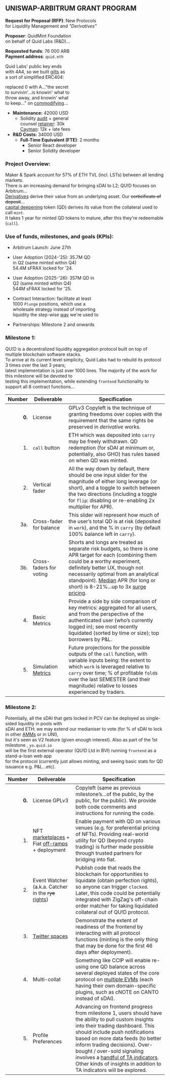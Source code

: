 ## UNISWAP-ARBITRUM GRANT PROGRAM 

**Request for Proposal (RFP)**: New Protocols   
for Liquidity Management and *"Derivatives"*

**Proposer**: QuidMint Foundation  
on behalf of Quid Labs (R&D)...

**Requested funds**: 76 000 ARB  
**Payment address**: `quid.eth`  

Quid Labs' public key ends  
with 4A4, so we built [gilts](https://www.youtube.com/clip/UgkxUlE5S5Ogc0ipmxJ2eFR_KNourTd28q1i) as  
a sort of simplified ERC404:   

replaced 0 with A..."the secret  
to survivin'...is knowin' what to   
throw away, and knowin' what    
to keep..." on [commodifying](https://twitter.com/QuidMint/status/1788041764282020033)...

  - **Maintenance:** 42000 USD
    - Solidity [audit](https://www.protectorguild.co/) + general  
    counsel [retainer](https://twitter.com/lex_node/status/1760701615424630848): 30k  
    [Cayman](https://arbiscan.io/tx/0x5e4b70fad2039257bfe742d42a0fe085525351b99f1f979c424ddf93a60c882a): 12k + late fees
  - **R&D Costs:** 34000 USD
    - **Full-Time Equivalent (FTE)**: 2 months 
      - Senior React developer
      - Senior Solidity developer 


### Project Overview:

Maker & Spark account for 57% of  ETH TVL (incl. LSTs) between all lending markets.  
There is an increasing demand for bringing sDAI to L2; QU!D focuses on Arbitrum...  
[Derivatives](https://twitter.com/lex_node/status/1740509787690086847) derive their value from an underlying asset. Our ~~certicificate of deposit~~...   
[capital deepening](https://www.wallstreetmojo.com/capital-deepening/) token (QD) derives its value from the collateral used to call `mint`.  
It takes 1 year for minted QD tokens to mature, after this they're redeemable (`call`).



### Use of funds, milestones, and goals (KPIs):


- Arbitrum Launch: June 27th
- User Adoption (2024-'25): 35.7M QD  
in Q2 (same minted within Q4)  
  54.4M sFRAX locked for '24.  
   
- User Adoption (2025-'26): 357M QD in    
 Q2
(same minted within Q4)  
  544M sFRAX locked for '25.  
  
- Contract Interaction: facilitate at least  
  1000 `Plunge` positions, which use a   
  wholesale strategy instead of importing  
  liquidity the step-wise [way]((https://twitter.com/zellic_io/status/1688666477552193536)) we're used to 
- Partnerships: Milestone 2 and onwards

### Milestone 1:

QU!D is a decentralized liquidity aggregation protocol built on top of multiple blockchain software stacks.  
To arrive at its current level simplicity, Quid Labs had to rebuild its protocol 3 times over the last 3 years;  
latest implementation is just over 1000 lines. The majority of the work for this milestone will be devoted to  
 testing this implementation, while extending  `frontend` functionality to support all 8 contract functions...


| Number | Deliverable | Specification |
| -----: | ----------- | ------------- |
| **0.** | License | GPLv3 Copyleft is the technique of granting freedoms over copies  with  the requirement that the same rights be preserved in *derivative* works. |
| 1. | `call` button | ETH which was deposited into `carry` may be freely  withdrawn. QD redemption (for sDAI at minimum or, potentially, also GHO) has rules based on when QD was minted.  |
| 2. | Vertical fader | All the way down by default, there should be one input slider for the magnitude of either long leverage (or short), and a toggle to switch between the two directions (including a toggle for `flip`: disabling or re-enabling 2x multiplier for APR).|
| 3a. | Cross-fader for balance | This slider will represent how much of the user’s total QD is at risk (deposited in `work`), and the % in `carry` (by default 100% balance left in `carry`). |
| 3b. | Cross-faders for voting | Shorts and longs are treated as separate risk budgets, so there is one APR target for each (combining them could be a worthy experiment, definitely better UX, though not necessarily optimal from an analytical standpoint). [Median](https://github.com/QuidLabs/iMO/blob/main/contracts/MO.sol#L35) APR (for long or short) is 8-21%...up to 3x [surge pricing](https://twitter.com/hexonaut/status/1746617244002517144). |
| 4. | Basic Metrics |  Provide a side by side comparison of key metrics: aggregated for all users, and from the perspective of the authenticated user (who’s currently logged in); see most recently liquidated (sorted by time or size); top borrowers by P&L. |
| 5. | Simulation [Metrics](https://orus.info/) | Future projections for the possible outputs of the `call` function, with variable inputs being: the extent to which `work` is leveraged relative to `carry` over time; % of profitable `fold`s over the last SEMESTER (and their magnitude) relative to losses experienced by traders.  |

### Milestone 2:
  
Potentially, all the sDAI that gets locked in PCV can be deployed as single-sided liquidity in pools with  
 sDAI and ETH: we may extend our medianiser to vote (for % of sDAI to lock in other [AMMs](https://twitter.com/futurenomics/status/1766187064444309984) or in UNI),  
but it's seen as V2 feature (given enough interest).  Also as part of the 1st milestone , `yo.quid.io`  
 will be the first external operator (QU!D Ltd in BVI) running `frontend` as a stand-a-loan web app  
for the protocol (currently just allows minting,
and seeing basic stats for QD issuance e.g. P&L...etc).  

| Number | Deliverable | Specification |
| -----: | ----------- | ------------- |
| **0.** | License GPLv3 | Copyleft (same as previous milestone’s…of the public, by the public, for the public). We provide both code comments and instructions for running the code. |
| 1. | NFT [marketplaces](http://polyone.io) + Fiat [off-ramps](https://www.flashy.cash/) + deployment | Enable payment with QD on various venues (e.g. for preferential pricing of NFTs). Providing real-world utility for QD  (beyond crypto trading) is further made possible through trusted partners for bridging into fiat. |
| 2. | Event Watcher (a.k.a. Catcher in the ~~rye~~ [rights](https://en.wikipedia.org/wiki/Perfection_(law))) | Publish code that reads the blockchain for opportunities to liquidate (obtain perfection rights), so anyone can trigger `clocked`. Later, this code could be potentially integrated with ZigZag's off-chain order matcher for taking liquidated collateral out of QU!D protocol. |
| 3. | [Twitter spaces](https://t.ly/B7pin) | Demonstrate the extent of readiness of the frontend by interacting with all protocol functions (minting is the only thing that may be done for the first 46 days after deployment). |
| 4. | Multi-collat | Something like CCIP will enable re-using one QD balance across several deployed states of the core protocol on [multiple EVMs](https://twitter.com/Brechtpd/status/1688533026156744704) (each having their own domain-specific plugins, such as cNOTE on CANTO instead of sDAI). |
| 5. |  Profile Preferences | Advancing on frontend progress from milestone 1, users should have the ability to pull custom insights into their trading dashboard. This should include push notifications based on more data feeds (to better inform trading decisions). Over-bought / over-sold signaling involves a [handful of TA indicators](https://github.com/QuidLabs/bnbot/blob/main/Bot.py#L366). Other kinds of insights in addition to TA indicators will be explored.  |

